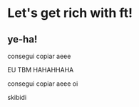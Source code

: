 #  Let's get rich with ft!


## ye-ha!

consegui copiar aeee

EU TBM HAHAHHAHA

consegui copiar aeee 
oi


skibidi
